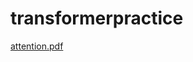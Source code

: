 ﻿# transformerpractice
[attention.pdf](https://github.com/Ahmed98041/transformerpractice/files/11705179/attention.pdf)
